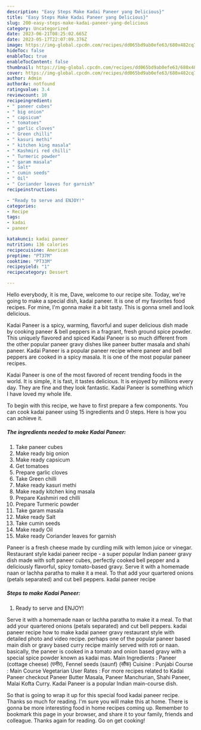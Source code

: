 ```yaml
---
description: "Easy Steps Make Kadai Paneer yang Delicious}"
title: "Easy Steps Make Kadai Paneer yang Delicious}"
slug: 200-easy-steps-make-kadai-paneer-yang-delicious
category: Uncategorized
date: 2023-06-21T08:25:02.665Z
date: 2023-05-17T22:07:09.376Z
image: https://img-global.cpcdn.com/recipes/dd065bd9ab0efe63/680x482cq70/kadai-paneer-recipe-main-photo.jpg
hideToc: false
enableToc: true
enableTocContent: false
thumbnail: https://img-global.cpcdn.com/recipes/dd065bd9ab0efe63/680x482cq70/kadai-paneer-recipe-main-photo.jpg
cover: https://img-global.cpcdn.com/recipes/dd065bd9ab0efe63/680x482cq70/kadai-paneer-recipe-main-photo.jpg
author: Admin
authorAv: notfound
ratingvalue: 3.4
reviewcount: 10
recipeingredient:
- " paneer cubes"
- " big onion"
- " capsicum"
- " tomatoes"
- " garlic cloves"
- " Green chilli"
- " kasuri methi"
- " kitchen king masala"
- " Kashmiri red chilli"
- " Turmeric powder"
- " garam masala"
- " Salt"
- " cumin seeds"
- " Oil"
- " Coriander leaves for garnish"
recipeinstructions:

- "Ready to serve and ENJOY!"
categories:
- Recipe
tags:
- kadai
- paneer

katakunci: kadai paneer 
nutrition: 136 calories
recipecuisine: American
preptime: "PT37M"
cooktime: "PT33M"
recipeyield: "1"
recipecategory: Dessert

---
```



Hello everybody, it is me, Dave, welcome to our recipe site. Today, we're going to make a special dish, kadai paneer. It is one of my favorites food recipes. For mine, I'm gonna make it a bit tasty. This is gonna smell and look delicious.

Kadai Paneer is a spicy, warming, flavorful and super delicious dish made by cooking paneer &amp; bell peppers in a fragrant, fresh ground spice powder. This uniquely flavored and spiced Kadai Paneer is so much different from the other popular paneer gravy dishes like paneer butter masala and shahi paneer. Kadai Paneer is a popular paneer recipe where paneer and bell peppers are cooked in a spicy masala. It is one of the most popular paneer recipes.

Kadai Paneer is one of the most favored of recent trending foods in the world. It is simple, it is fast, it tastes delicious. It is enjoyed by millions every day. They are fine and they look fantastic. Kadai Paneer is something which I have loved my whole life.


To begin with this recipe, we have to first prepare a few components. You can cook kadai paneer using 15 ingredients and 0 steps. Here is how you can achieve it.

<!--inarticleads1-->

##### The ingredients needed to make Kadai Paneer:

1. Take  paneer cubes
1. Make ready  big onion
1. Make ready  capsicum
1. Get  tomatoes
1. Prepare  garlic cloves
1. Take  Green chilli
1. Make ready  kasuri methi
1. Make ready  kitchen king masala
1. Prepare  Kashmiri red chilli
1. Prepare  Turmeric powder
1. Take  garam masala
1. Make ready  Salt
1. Take  cumin seeds
1. Make ready  Oil
1. Make ready  Coriander leaves for garnish


Paneer is a fresh cheese made by curdling milk with lemon juice or vinegar. Restaurant style kadai paneer recipe - a super popular Indian paneer gravy dish made with soft paneer cubes, perfectly cooked bell pepper and a deliciously flavorful, spicy tomato-based gravy. Serve it with a homemade naan or lachha paratha to make it a meal. To that add your quartered onions (petals separated) and cut bell peppers. kadai paneer recipe 

<!--inarticleads2-->

##### Steps to make Kadai Paneer:


1. Ready to serve and ENJOY!

Serve it with a homemade naan or lachha paratha to make it a meal. To that add your quartered onions (petals separated) and cut bell peppers. kadai paneer recipe how to make kadai paneer gravy restaurant style with detailed photo and video recipe. perhaps one of the popular paneer based main dish or gravy based curry recipe mainly served with roti or naan. basically, the paneer is cooked in a tomato and onion based gravy with a special spice powder known as kadai mas. Main Ingredients : Paneer (cottage cheese) (पनीर), Fennel seeds (saunf) (सौंफ) Cuisine : Punjabi Course : Main Course Vegetarian User Rates : For more recipes related to Kadai Paneer checkout Paneer Butter Masala, Paneer Manchurian, Shahi Paneer, Malai Kofta Curry. Kadai Paneer is a popular Indian main-course dish. 

So that is going to wrap it up for this special food kadai paneer recipe. Thanks so much for reading. I'm sure you will make this at home. There is gonna be more interesting food in home recipes coming up. Remember to bookmark this page in your browser, and share it to your family, friends and colleague. Thanks again for reading. Go on get cooking!
